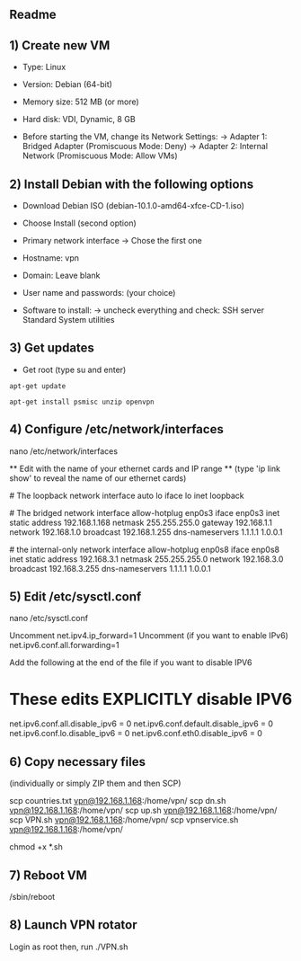 ## Readme ##

## 1) Create new VM

- Type: Linux
- Version: Debian (64-bit)
- Memory size: 512 MB (or more)
- Hard disk: VDI, Dynamic, 8 GB

- Before starting the VM, change its Network Settings:
-> Adapter 1: Bridged Adapter (Promiscuous Mode: Deny)
-> Adapter 2: Internal Network (Promiscuous Mode: Allow VMs)

## 2) Install Debian with the following options

- Download Debian ISO (debian-10.1.0-amd64-xfce-CD-1.iso)
- Choose Install (second option)

- Primary network interface
-> Chose the first one

- Hostname: vpn
- Domain: Leave blank

- User name and passwords: (your choice)

- Software to install:
-> uncheck everything and check:
SSH server
Standard System utilities

## 3) Get updates

- Get root (type su and enter)

`apt-get update`

`apt-get install psmisc unzip openvpn`

## 4) Configure /etc/network/interfaces

nano /etc/network/interfaces

** Edit with the name of your ethernet cards and IP range **
(type 'ip link show' to reveal the name of our ethernet cards)


\# The loopback network interface
auto lo
iface lo inet loopback

\# The bridged network interface
allow-hotplug enp0s3
iface enp0s3 inet static
        address 192.168.1.168
        netmask 255.255.255.0
        gateway 192.168.1.1
        network 192.168.1.0
        broadcast 192.168.1.255
        dns-nameservers 1.1.1.1 1.0.0.1

\# the internal-only network interface
allow-hotplug enp0s8
iface enp0s8 inet static
        address 192.168.3.1
        netmask 255.255.255.0
        network 192.168.3.0
        broadcast 192.168.3.255
        dns-nameservers 1.1.1.1 1.0.0.1


## 5) Edit /etc/sysctl.conf

nano /etc/sysctl.conf

Uncomment net.ipv4.ip_forward=1
Uncomment (if you want to enable IPv6) net.ipv6.conf.all.forwarding=1

Add the following at the end of the file if you want to disable IPV6

# These edits EXPLICITLY disable IPV6
net.ipv6.conf.all.disable_ipv6 = 0
net.ipv6.conf.default.disable_ipv6 = 0
net.ipv6.conf.lo.disable_ipv6 = 0
net.ipv6.conf.eth0.disable_ipv6 = 0


## 6) Copy necessary files

(individually or simply ZIP them and then SCP)

scp countries.txt vpn@192.168.1.168:/home/vpn/
scp dn.sh vpn@192.168.1.168:/home/vpn/
scp up.sh vpn@192.168.1.168:/home/vpn/
scp VPN.sh vpn@192.168.1.168:/home/vpn/
scp vpnservice.sh vpn@192.168.1.168:/home/vpn/

chmod +x *.sh

## 7) Reboot VM

/sbin/reboot

## 8) Launch VPN rotator

Login as root then, run ./VPN.sh

